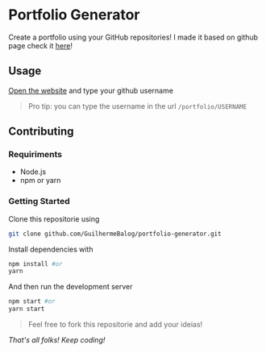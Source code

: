 # Portfolio Generator

Create a portfolio using your GitHub repositories!
I made it based on github page check it [here](https://guilhermebalog.github.io)!

## Usage

[Open the website](http://balogportfoliogenerator.herokuapp.com/) and type your github username

> Pro tip: you can type the username in the url `/portfolio/USERNAME`

## Contributing

### Requiriments

- Node.js
- npm or yarn

### Getting Started

Clone this repositorie using

```bash
git clone github.com/GuilhermeBalog/portfolio-generator.git
```

Install dependencies with

```bash
npm install #or
yarn
```

And then run the development server

```bash
npm start #or
yarn start
```
> Feel free to fork this repositorie and add your ideias!

*That's all folks! Keep coding!*
